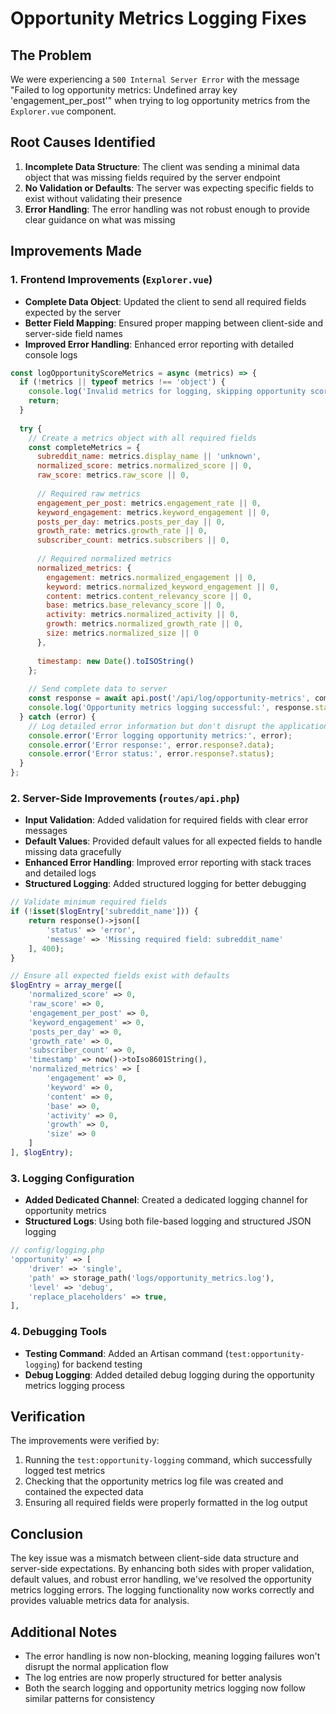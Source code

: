 # Opportunity Metrics Logging Fixes

## The Problem
We were experiencing a `500 Internal Server Error` with the message "Failed to log opportunity metrics: Undefined array key 'engagement_per_post'" when trying to log opportunity metrics from the `Explorer.vue` component.

## Root Causes Identified
1. **Incomplete Data Structure**: The client was sending a minimal data object that was missing fields required by the server endpoint
2. **No Validation or Defaults**: The server was expecting specific fields to exist without validating their presence
3. **Error Handling**: The error handling was not robust enough to provide clear guidance on what was missing

## Improvements Made

### 1. Frontend Improvements (`Explorer.vue`)
- **Complete Data Object**: Updated the client to send all required fields expected by the server
- **Better Field Mapping**: Ensured proper mapping between client-side and server-side field names
- **Improved Error Handling**: Enhanced error reporting with detailed console logs

```javascript
const logOpportunityScoreMetrics = async (metrics) => {
  if (!metrics || typeof metrics !== 'object') {
    console.log('Invalid metrics for logging, skipping opportunity score log');
    return;
  }
  
  try {
    // Create a metrics object with all required fields
    const completeMetrics = {
      subreddit_name: metrics.display_name || 'unknown',
      normalized_score: metrics.normalized_score || 0,
      raw_score: metrics.raw_score || 0,
      
      // Required raw metrics
      engagement_per_post: metrics.engagement_rate || 0,
      keyword_engagement: metrics.keyword_engagement || 0,
      posts_per_day: metrics.posts_per_day || 0,
      growth_rate: metrics.growth_rate || 0,
      subscriber_count: metrics.subscribers || 0,
      
      // Required normalized metrics
      normalized_metrics: {
        engagement: metrics.normalized_engagement || 0,
        keyword: metrics.normalized_keyword_engagement || 0,
        content: metrics.content_relevancy_score || 0,
        base: metrics.base_relevancy_score || 0,
        activity: metrics.normalized_activity || 0,
        growth: metrics.normalized_growth_rate || 0,
        size: metrics.normalized_size || 0
      },
      
      timestamp: new Date().toISOString()
    };
    
    // Send complete data to server
    const response = await api.post('/api/log/opportunity-metrics', completeMetrics);
    console.log('Opportunity metrics logging successful:', response.status);
  } catch (error) {
    // Log detailed error information but don't disrupt the application
    console.error('Error logging opportunity metrics:', error);
    console.error('Error response:', error.response?.data);
    console.error('Error status:', error.response?.status);
  }
};
```

### 2. Server-Side Improvements (`routes/api.php`)
- **Input Validation**: Added validation for required fields with clear error messages
- **Default Values**: Provided default values for all expected fields to handle missing data gracefully
- **Enhanced Error Handling**: Improved error reporting with stack traces and detailed logs
- **Structured Logging**: Added structured logging for better debugging

```php
// Validate minimum required fields
if (!isset($logEntry['subreddit_name'])) {
    return response()->json([
        'status' => 'error',
        'message' => 'Missing required field: subreddit_name'
    ], 400);
}

// Ensure all expected fields exist with defaults
$logEntry = array_merge([
    'normalized_score' => 0,
    'raw_score' => 0,
    'engagement_per_post' => 0,
    'keyword_engagement' => 0,
    'posts_per_day' => 0,
    'growth_rate' => 0,
    'subscriber_count' => 0,
    'timestamp' => now()->toIso8601String(),
    'normalized_metrics' => [
        'engagement' => 0,
        'keyword' => 0,
        'content' => 0,
        'base' => 0,
        'activity' => 0,
        'growth' => 0,
        'size' => 0
    ]
], $logEntry);
```

### 3. Logging Configuration
- **Added Dedicated Channel**: Created a dedicated logging channel for opportunity metrics
- **Structured Logs**: Using both file-based logging and structured JSON logging

```php
// config/logging.php
'opportunity' => [
    'driver' => 'single',
    'path' => storage_path('logs/opportunity_metrics.log'),
    'level' => 'debug',
    'replace_placeholders' => true,
],
```

### 4. Debugging Tools
- **Testing Command**: Added an Artisan command (`test:opportunity-logging`) for backend testing
- **Debug Logging**: Added detailed debug logging during the opportunity metrics logging process

## Verification
The improvements were verified by:
1. Running the `test:opportunity-logging` command, which successfully logged test metrics
2. Checking that the opportunity metrics log file was created and contained the expected data
3. Ensuring all required fields were properly formatted in the log output

## Conclusion
The key issue was a mismatch between client-side data structure and server-side expectations. By enhancing both sides with proper validation, default values, and robust error handling, we've resolved the opportunity metrics logging errors. The logging functionality now works correctly and provides valuable metrics data for analysis.

## Additional Notes
- The error handling is now non-blocking, meaning logging failures won't disrupt the normal application flow
- The log entries are now properly structured for better analysis
- Both the search logging and opportunity metrics logging now follow similar patterns for consistency 